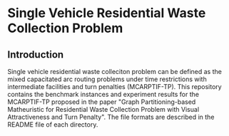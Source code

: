 # Single Vehicle Residential Waste Collection Problem

## Introduction
Single vehicle residential waste colleciton problem can be defined as the mixed capacitated arc routing problems under time restrictions with intermediate facilities and turn penalties (MCARPTIF-TP).
This repository contains the benchmark instances and experiment results for the MCARPTIF-TP proposed in the paper "Graph Partitioning-based Matheuristic for Residential Waste Collection Problem with Visual Attractiveness and Turn Penalty". 
The file formats are described in the README file of each directory.
